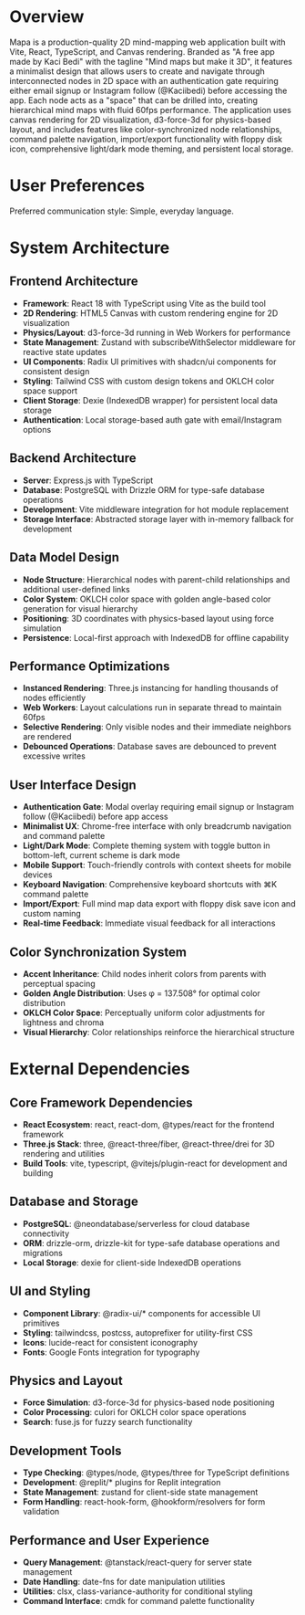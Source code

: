 # Overview

Mapa is a production-quality 2D mind-mapping web application built with Vite, React, TypeScript, and Canvas rendering. Branded as "A free app made by Kaci Bedi" with the tagline "Mind maps but make it 3D", it features a minimalist design that allows users to create and navigate through interconnected nodes in 2D space with an authentication gate requiring either email signup or Instagram follow (@Kaciibedi) before accessing the app. Each node acts as a "space" that can be drilled into, creating hierarchical mind maps with fluid 60fps performance. The application uses canvas rendering for 2D visualization, d3-force-3d for physics-based layout, and includes features like color-synchronized node relationships, command palette navigation, import/export functionality with floppy disk icon, comprehensive light/dark mode theming, and persistent local storage.

# User Preferences

Preferred communication style: Simple, everyday language.

# System Architecture

## Frontend Architecture
- **Framework**: React 18 with TypeScript using Vite as the build tool
- **2D Rendering**: HTML5 Canvas with custom rendering engine for 2D visualization
- **Physics/Layout**: d3-force-3d running in Web Workers for performance
- **State Management**: Zustand with subscribeWithSelector middleware for reactive state updates
- **UI Components**: Radix UI primitives with shadcn/ui components for consistent design
- **Styling**: Tailwind CSS with custom design tokens and OKLCH color space support
- **Client Storage**: Dexie (IndexedDB wrapper) for persistent local data storage
- **Authentication**: Local storage-based auth gate with email/Instagram options

## Backend Architecture
- **Server**: Express.js with TypeScript
- **Database**: PostgreSQL with Drizzle ORM for type-safe database operations
- **Development**: Vite middleware integration for hot module replacement
- **Storage Interface**: Abstracted storage layer with in-memory fallback for development

## Data Model Design
- **Node Structure**: Hierarchical nodes with parent-child relationships and additional user-defined links
- **Color System**: OKLCH color space with golden angle-based color generation for visual hierarchy
- **Positioning**: 3D coordinates with physics-based layout using force simulation
- **Persistence**: Local-first approach with IndexedDB for offline capability

## Performance Optimizations
- **Instanced Rendering**: Three.js instancing for handling thousands of nodes efficiently
- **Web Workers**: Layout calculations run in separate thread to maintain 60fps
- **Selective Rendering**: Only visible nodes and their immediate neighbors are rendered
- **Debounced Operations**: Database saves are debounced to prevent excessive writes

## User Interface Design
- **Authentication Gate**: Modal overlay requiring email signup or Instagram follow (@Kaciibedi) before app access
- **Minimalist UX**: Chrome-free interface with only breadcrumb navigation and command palette
- **Light/Dark Mode**: Complete theming system with toggle button in bottom-left, current scheme is dark mode
- **Mobile Support**: Touch-friendly controls with context sheets for mobile devices
- **Keyboard Navigation**: Comprehensive keyboard shortcuts with ⌘K command palette
- **Import/Export**: Full mind map data export with floppy disk save icon and custom naming
- **Real-time Feedback**: Immediate visual feedback for all interactions

## Color Synchronization System
- **Accent Inheritance**: Child nodes inherit colors from parents with perceptual spacing
- **Golden Angle Distribution**: Uses φ = 137.508° for optimal color distribution
- **OKLCH Color Space**: Perceptually uniform color adjustments for lightness and chroma
- **Visual Hierarchy**: Color relationships reinforce the hierarchical structure

# External Dependencies

## Core Framework Dependencies
- **React Ecosystem**: react, react-dom, @types/react for the frontend framework
- **Three.js Stack**: three, @react-three/fiber, @react-three/drei for 3D rendering and utilities
- **Build Tools**: vite, typescript, @vitejs/plugin-react for development and building

## Database and Storage
- **PostgreSQL**: @neondatabase/serverless for cloud database connectivity
- **ORM**: drizzle-orm, drizzle-kit for type-safe database operations and migrations
- **Local Storage**: dexie for client-side IndexedDB operations

## UI and Styling
- **Component Library**: @radix-ui/* components for accessible UI primitives
- **Styling**: tailwindcss, postcss, autoprefixer for utility-first CSS
- **Icons**: lucide-react for consistent iconography
- **Fonts**: Google Fonts integration for typography

## Physics and Layout
- **Force Simulation**: d3-force-3d for physics-based node positioning
- **Color Processing**: culori for OKLCH color space operations
- **Search**: fuse.js for fuzzy search functionality

## Development Tools
- **Type Checking**: @types/node, @types/three for TypeScript definitions
- **Development**: @replit/* plugins for Replit integration
- **State Management**: zustand for client-side state management
- **Form Handling**: react-hook-form, @hookform/resolvers for form validation

## Performance and User Experience
- **Query Management**: @tanstack/react-query for server state management
- **Date Handling**: date-fns for date manipulation utilities
- **Utilities**: clsx, class-variance-authority for conditional styling
- **Command Interface**: cmdk for command palette functionality